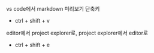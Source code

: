 vs code에서 markdown 미리보기 단축키
- ctrl + shift + v

editor에서 project explorer로, project explorer에서 editor로
- ctrl + shift + e